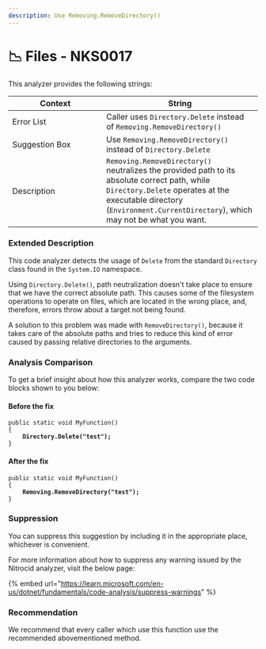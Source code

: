 ```yaml
---
description: Use Removing.RemoveDirectory()
---
```


# 📉 Files - NKS0017

This analyzer provides the following strings:

<table><thead><tr><th width="174">Context</th><th>String</th></tr></thead><tbody><tr><td>Error List</td><td>Caller uses <code>Directory.Delete</code> instead of <code>Removing.RemoveDirectory()</code></td></tr><tr><td>Suggestion Box</td><td>Use <code>Removing.RemoveDirectory()</code> instead of <code>Directory.Delete</code></td></tr><tr><td>Description</td><td><code>Removing.RemoveDirectory()</code> neutralizes the provided path to its absolute correct path, while <code>Directory.Delete</code> operates at the executable directory (<code>Environment.CurrentDirectory</code>), which may not be what you want.</td></tr></tbody></table>

### Extended Description

This code analyzer detects the usage of `Delete` from the standard `Directory` class found in the `System.IO` namespace.

Using `Directory.Delete()`, path neutralization doesn't take place to ensure that we have the correct absolute path. This causes some of the filesystem operations to operate on files, which are located in the wrong place, and, therefore, errors throw about a target not being found.

A solution to this problem was made with `RemoveDirectory()`, because it takes care of the absolute paths and tries to reduce this kind of error caused by passing relative directories to the arguments.

### Analysis Comparison

To get a brief insight about how this analyzer works, compare the two code blocks shown to you below:

#### Before the fix

<pre class="language-csharp" data-title="Somewhere in your mod code..." data-line-numbers><code class="lang-csharp">public static void MyFunction()
{
<strong>    Directory.Delete("test");
</strong>}
</code></pre>

#### After the fix

<pre class="language-csharp" data-title="Somewhere in your mod code..." data-line-numbers><code class="lang-csharp">public static void MyFunction()
{
<strong>    Removing.RemoveDirectory("test");
</strong>}
</code></pre>

### Suppression

You can suppress this suggestion by including it in the appropriate place, whichever is convenient.

For more information about how to suppress any warning issued by the Nitrocid analyzer, visit the below page:

{% embed url="https://learn.microsoft.com/en-us/dotnet/fundamentals/code-analysis/suppress-warnings" %}

### Recommendation

We recommend that every caller which use this function use the recommended abovementioned method.
